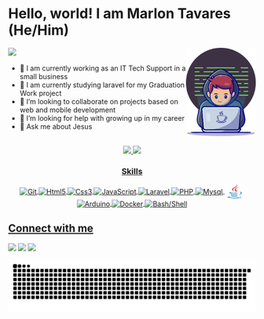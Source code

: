 # Hello, world! I am Marlon Tavares (He/Him)
![](https://komarev.com/ghpvc/?username=your-github-username&color=1F6FEA)
<img src="https://raw.githubusercontent.com/marlontf/marlontf/main/assets/img/programmer.svg" height="180" align="right">
<!-- About me -->
<div>
  
  - 🔭 I am currently working as an IT Tech Support in a small business
  - 🌱 I am currently studying laravel for my Graduation Work project
  - 👯 I’m looking to collaborate on projects based on web and mobile development
  - 🤔 I’m looking for help with growing up in my career
  - 💬 Ask me about Jesus
  <br>
<div>

<!--   Github Stats -->
<div align="center"> 
  <a href="https://github.com/marlontf"/>
  <img height="180em" src="https://github-readme-stats.vercel.app/api?username=marlontf&show_icons=true&theme=github_dark&include_all_commits=true&count_private=true"/>
  <img height="180em" src="https://github-readme-stats.vercel.app/api/top-langs/?username=marlontf&layout=compact&langs_count=7&theme=github_dark"/>
  <br>
</div>

<!-- Skills -->
<div align="center" valign="top">
   <h3>Skills</h3>
</div>
<div align="center" valign="top" dir="auto">
  <img align="center" alt="Git" height="30" width="40" src="https://cdn.jsdelivr.net/gh/devicons/devicon/icons/git/git-original.svg">
  <img align="center" alt="Html5" height="30" width="40" src="https://cdn.jsdelivr.net/gh/devicons/devicon/icons/html5/html5-original.svg">
  <img align="center" alt="Css3" height="30" width="40" src="https://cdn.jsdelivr.net/gh/devicons/devicon/icons/css3/css3-original.svg">
  <img align="center" alt="JavaScript" height="30" width="40" src="https://cdn.jsdelivr.net/gh/devicons/devicon/icons/javascript/javascript-original.svg">
  <img align="center" alt="Laravel" height="30" width="40" src="https://upload.wikimedia.org/wikipedia/commons/thumb/9/9a/Laravel.svg/1969px-Laravel.svg.png">
  <img align="center" alt="PHP" height="40" width="40" src="https://www.pngmart.com/files/7/PHP-PNG-File.png">
  <img align="center" alt="Mysql" height="30" width="40" src="https://cdn.jsdelivr.net/gh/devicons/devicon/icons/mysql/mysql-original.svg">
  <img align="center" alt="Java" height="30" width="40" src="https://raw.githubusercontent.com/devicons/devicon/master/icons/java/java-original.svg">
  <img align="center" alt="Arduino" height="40" width="40" src="https://cdn.jsdelivr.net/gh/devicons/devicon/icons/arduino/arduino-original.svg">
  <img align="center" alt="Docker" height="40" width="40" src="https://cdn.jsdelivr.net/gh/devicons/devicon/icons/docker/docker-original.svg">
  <img align="center" alt="Bash/Shell" height="30" width="30" src="https://icon-library.com/images/bash-icon/bash-icon-24.jpg">
  <br>
</div>

<!-- Social Media -->
<div align="left"> 
  <h2>Connect with me</h2>
   <a href="https://instagram.com/deploy.marlon" target="_blank"><img src="https://img.shields.io/badge/-Instagram-%23E4405F?style=for-the-badge&logo=instagram&logoColor=white" target="_blank"></a>
   <a href = "mailto:marlontf@gmail.com"><img src="https://img.shields.io/badge/-Gmail-%23333?style=for-the-badge&logo=gmail&logoColor=white" target="_blank"></a>
   <a href="https://www.linkedin.com/in/marlontf" target="_blank"><img src="https://img.shields.io/badge/-LinkedIn-%230077B5?style=for-the-badge&logo=linkedin&logoColor=white" target="_blank"></a> 
</div>

<!-- Snake Animation Badge -->
<div align="center">
  
  ![Snake animation](https://github.com/marlontf/marlontf/blob/output/github-contribution-grid-snake.svg)
</div>
